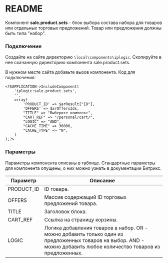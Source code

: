 # README #

Компонент **sale.product.sets** - блок выбора состава набора для товаров или отдельных торговых предложений. Товар или предложения должны быть типа "набор".

### Подключение ###

Создайте на сайте директорию `\local\components\iplogic`. Скопируйте в нее скачанную директорию компонента sale.product.sets.

В нужном месте сайта добавьте вызов компонента. Код для подключения:

```
<?$APPLICATION->IncludeComponent(
	'iplogic:sale.product.sets',
	'',
	array(
		'PRODUCT_ID' => $arResult["ID"],
		'OFFERS' => $arOffersIds,
		"TITLE" => "Выберите комплект",
		"CART_REF" => "/personal/cart/",
		"LOGIC" => "AND",
		"CACHE_TIME" => 36000,
		"CACHE_TYPE" => "N",
	)
);?>
```

### Параметры ###

Параметры компонента описаны в таблице. Стандартные параметры для компонента опущены, о них можно узнать в документации Битрикс.

| Параметр | Описание                    |
| ------------- | ------------------------------ |
| PRODUCT_ID      | ID товара.  |
| OFFERS   |  Массив содержащий ID торговых предложений товара.    |
| TITLE   |  Заголовок блока.    |
| CART_REF   |  Ссылка на страницу корзины.    |
| LOGIC   |  Логика добавления товаров в набор. OR - можно добавить только один из предложенных товаров на выбор. AND - можно добавить любое количество товаров из предложенных.    |
